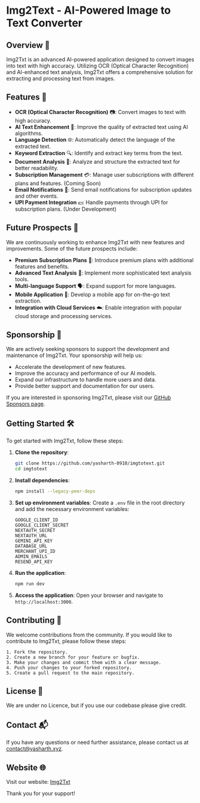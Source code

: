 # Img2Text - AI-Powered Image to Text Converter

## Overview 📄

Img2Txt is an advanced AI-powered application designed to convert images into text with high accuracy. Utilizing OCR (Optical Character Recognition) and AI-enhanced text analysis, Img2Txt offers a comprehensive solution for extracting and processing text from images.

## Features 🚀

- **OCR (Optical Character Recognition)** 📷: Convert images to text with high accuracy.
- **AI Text Enhancement** 🧠: Improve the quality of extracted text using AI algorithms.
- **Language Detection** 🌐: Automatically detect the language of the extracted text.
- **Keyword Extraction** 🔍: Identify and extract key terms from the text.
- **Document Analysis** 📑: Analyze and structure the extracted text for better readability.
- **Subscription Management** 💳: Manage user subscriptions with different plans and features. (Coming Soon)
- **Email Notifications** 📧: Send email notifications for subscription updates and other events.
- **UPI Payment Integration** 💵: Handle payments through UPI for subscription plans. (Under Development)

## Future Prospects 🌟

We are continuously working to enhance Img2Txt with new features and improvements. Some of the future prospects include:

- **Premium Subscription Plans** 🏅: Introduce premium plans with additional features and benefits.
- **Advanced Text Analysis** 🔬: Implement more sophisticated text analysis tools.
- **Multi-language Support** 🗣️: Expand support for more languages.
- **Mobile Application** 📱: Develop a mobile app for on-the-go text extraction.
- **Integration with Cloud Services** ☁️: Enable integration with popular cloud storage and processing services.

## Sponsorship 🤝

We are actively seeking sponsors to support the development and maintenance of Img2Txt. Your sponsorship will help us:

- Accelerate the development of new features.
- Improve the accuracy and performance of our AI models.
- Expand our infrastructure to handle more users and data.
- Provide better support and documentation for our users.

If you are interested in sponsoring Img2Txt, please visit our [GitHub Sponsors page](https://github.com/sponsors/yasharth-0910).

## Getting Started 🛠️

To get started with Img2Txt, follow these steps:

1. **Clone the repository**:
    ```bash
    git clone https://github.com/yasharth-0910/imgtotext.git
    cd imgtotext
    ```

2. **Install dependencies**:
    ```bash
    npm install --legacy-peer-deps
    ```

3. **Set up environment variables**:
    Create a `.env` file in the root directory and add the necessary environment variables:
    ```env
    GOOGLE_CLIENT_ID
    GOOGLE_CLIENT_SECRET
    NEXTAUTH_SECRET
    NEXTAUTH_URL
    GEMINI_API_KEY
    DATABASE_URL
    MERCHANT_UPI_ID
    ADMIN_EMAILS
    RESEND_API_KEY
    ```

4. **Run the application**:
    ```bash
    npm run dev
    ```

5. **Access the application**:
    Open your browser and navigate to `http://localhost:3000`.

## Contributing 🤗

We welcome contributions from the community. If you would like to contribute to Img2Txt, please follow these steps:

    1. Fork the repository.
    2. Create a new branch for your feature or bugfix.
    3. Make your changes and commit them with a clear message.
    4. Push your changes to your forked repository.
    5. Create a pull request to the main repository.

## License 📜

We are under no Licence, but if you use our codebase please give credit.

## Contact 📬

If you have any questions or need further assistance, please contact us at [contact@yasharth.xyz](mailto:yasharthsingh0910@gmail.com).

## Website 🌐

Visit our website: [Img2Txt](https://imgtotext.yasharth.xyz/)

Thank you for your support!

